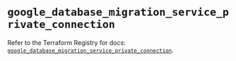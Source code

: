 # `google_database_migration_service_private_connection`

Refer to the Terraform Registry for docs: [`google_database_migration_service_private_connection`](https://registry.terraform.io/providers/hashicorp/google-beta/6.44.0/docs/resources/google_database_migration_service_private_connection).
